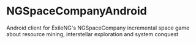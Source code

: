# NGSpaceCompanyAndroid
 Android client for ExileNG's NGSpaceCompany incremental space game about resource mining, interstellar exploration and system conquest
